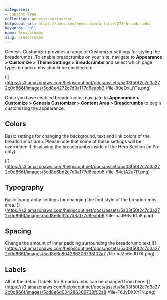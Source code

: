 ```yaml
---
categories:
- content-area
collection: genesis-customizer
helpscout_url: https://docs.seothemes.com/article/278-breadcrumbs
keywords: null
name: Breadcrumbs
slug: breadcrumbs
---
```

Genesis Customizer provides a range of Customizer settings for styling the
breadcrumbs. To enable breadcrumbs on your site, navigate to **Appearance >
Customize > Theme Settings > Breadcrumbs** and select which page types
breadcrumbs should be enabled on:

![](https://s3.amazonaws.com/helpscout.net/docs/assets/5a03f50f2c7d3a272c0d866f/images/5cd8e4272c7d3a177d6eabb3
/file-80eOxLjY1s.png)

Once you have enabled breadcrumbs, navigate to  **Appearance > Customize >
Genesis Customizer > Content Area > Breadcrumbs** to begin customizing the
appearance.

## Colors

Basic settings for changing the background, text and link colors of the
breadcrumbs area. Please note that some of these settings will be overridden
if displaying the breadcrumbs inside of the Hero Section (in Pro only).

![](https://s3.amazonaws.com/helpscout.net/docs/assets/5a03f50f2c7d3a272c0d866f/images/5cd8e6bd2c7d3a177d6eabb5
/file-64etA2u7I7.png)

## Typography

Basic typography settings for changing the font style of the breadcrumbs
area.![](https://s3.amazonaws.com/helpscout.net/docs/assets/5a03f50f2c7d3a272c0d866f/images/5cd8e6c32c7d3a177d6eabb6
/file-nJJH6vdGa8.png)

## Spacing

Change the amount of inner padding surrounding the breadcrumb
text.![](https://s3.amazonaws.com/helpscout.net/docs/assets/5a03f50f2c7d3a272c0d866f/images/5cd8e6c804286306738f02a7
/file-xJZo6oJU7K.png)

## Labels

All of the default labels for Breadcrumbs can be changed from
here:![](https://s3.amazonaws.com/helpscout.net/docs/assets/5a03f50f2c7d3a272c0d866f/images/5cd8e6d004286306738f02a8
/file-F6JyDXXY1N.png)


